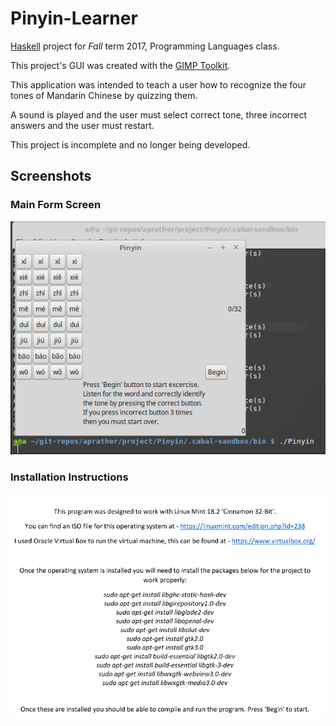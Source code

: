 # Pinyin-Learner

[Haskell](https://www.haskell.org/) project for *Fall* term 2017,  Programming Languages class.

This project's GUI was created with the [GIMP Toolkit](https://www.gtk.org/).

This application was intended to teach a user how to recognize the four tones of Mandarin Chinese by quizzing them.

A sound is played and the user must select correct tone, three incorrect answers and the user must restart.

This project is incomplete and no longer being developed.
## Screenshots
### Main Form Screen
<p align="center">
<img src="https://raw.githubusercontent.com/aaprather/Pinyin-Learner/master/Screen1.png">
</p>

### Installation Instructions
<p align="center">
<img src="https://raw.githubusercontent.com/aaprather/Pinyin-Learner/master/instructions%20screenie.png">
</p>
